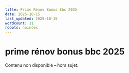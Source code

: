 ```yaml
---
title: Prime Rénov Bonus Bbc 2025
date: 2025-10-15
last_updated: 2025-10-15
wordcount: 11
robots: noindex
---
```


# prime rénov bonus bbc 2025

Contenu non disponible – hors sujet.